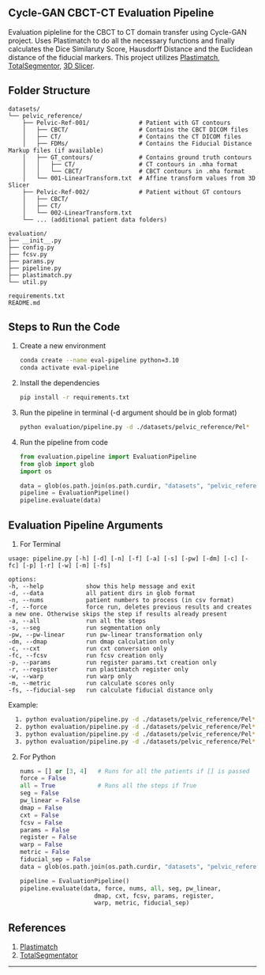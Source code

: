 ## Cycle-GAN CBCT-CT Evaluation Pipeline
Evaluation pipleline for the CBCT to CT domain transfer using Cycle-GAN project. Uses Plastimatch to do all the necessary functions and finally calculates the Dice Similaruty Score, Hausdorff Distance and the Euclidean distance of the fiducial markers. This project utilizes [Plastimatch](https://plastimatch.org/), [TotalSegmentor](https://github.com/wasserth/TotalSegmentator), [3D Slicer](https://www.slicer.org/).

## Folder Structure
```text
datasets/
└── pelvic_reference/
    ├── Pelvic-Ref-001/              # Patient with GT contours
    │   ├── CBCT/                    # Contains the CBCT DICOM files
    │   ├── CT/                      # Contains the CT DICOM files
    │   ├── FDMs/                    # Contains the Fiducial Distance Markup files (if available)
    │   ├── GT_contours/             # Contains ground truth contours
    │   │   ├── CT/                  # CT contours in .mha format
    │   │   └── CBCT/                # CBCT contours in .mha format
    │   └── 001-LinearTransform.txt  # Affine transform values from 3D Slicer
    ├── Pelvic-Ref-002/              # Patient without GT contours
    │   ├── CBCT/
    │   ├── CT/
    │   └── 002-LinearTransform.txt
    └── ... (additional patient data folders)

evaluation/
├── __init__.py
├── config.py
├── fcsv.py
├── params.py
├── pipeline.py
├── plastimatch.py
└── util.py

requirements.txt
README.md
```
## Steps to Run the Code
1. Create a new environment
   ```bash
   conda create --name eval-pipeline python=3.10
   conda activate eval-pipeline
   ```
2. Install the dependencies
   ```bash
   pip install -r requirements.txt
   ```
3. Run the pipeline in terminal (-d argument should be in glob format)
   ```bash
   python evaluation/pipeline.py -d ./datasets/pelvic_reference/Pel*
   ```
4. Run the pipeline from code
   ```python
   from evaluation.pipeline import EvaluationPipeline
   from glob import glob
   import os

   data = glob(os.path.join(os.path.curdir, "datasets", "pelvic_reference", "Pel*"))
   pipeline = EvaluationPipeline()
   pipeline.evaluate(data)
   ```
## Evaluation Pipeline Arguments
1. For Terminal
  ```text
usage: pipeline.py [-h] [-d] [-n] [-f] [-a] [-s] [-pw] [-dm] [-c] [-fc] [-p] [-r] [-w] [-m] [-fs]

options:
  -h, --help            show this help message and exit
  -d, --data            all patient dirs in glob format
  -n, --nums            patient numbers to process (in csv format)
  -f, --force           force run, deletes previous results and creates a new one. Otherwise skips the step if results already present
  -a, --all             run all the steps
  -s, --seg             run segmentation only
  -pw, --pw-linear      run pw-linear transformation only
  -dm, --dmap           run dmap calculation only
  -c, --cxt             run cxt conversion only
  -fc, --fcsv           run fcsv creation only
  -p, --params          run register params.txt creation only
  -r, --register        run plastimatch register only
  -w, --warp            run warp only
  -m, --metric          run calculate scores only
  -fs, --fiducial-sep   run calculate fiducial distance only
```
Example:
```bash
  1. python evaluation/pipeline.py -d ./datasets/pelvic_reference/Pel* -f -n 3,4 -a        # Force runs all the steps for patients 3 and 4
  2. python evaluation/pipeline.py -d ./datasets/pelvic_reference/Pel* -f -n 3,4 -s -pw    # Force runs the segmentation and pw-linear transform steps for patients 3 and 4
  3. python evaluation/pipeline.py -d ./datasets/pelvic_reference/Pel* -f -s -pw           # Force runs the segmentation and pw-linear transform steps for all the patients
  3. python evaluation/pipeline.py -d ./datasets/pelvic_reference/Pel* -s -pw              # Initates the segmentation and pw-linear transform steps for all the patients, but skips if the result is already present
  ```
2. For Python
   ```python
   nums = [] or [3, 4]   # Runs for all the patients if [] is passed
   force = False
   all = True            # Runs all the steps if True
   seg = False
   pw_linear = False
   dmap = False
   cxt = False
   fcsv = False
   params = False
   register = False
   warp = False
   metric = False
   fiducial_sep = False
   data = glob(os.path.join(os.path.curdir, "datasets", "pelvic_reference", "Pel*"))
   
   pipeline = EvaluationPipeline()
   pipeline.evaluate(data, force, nums, all, seg, pw_linear,
                        dmap, cxt, fcsv, params, register,
                        warp, metric, fiducial_sep)
   ```

## References
1. [Plastimatch](https://plastimatch.org/)
2. [TotalSegmentator](https://github.com/wasserth/TotalSegmentator)

---
